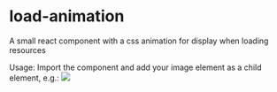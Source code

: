 # load-animation
A small react component with a css animation for display when loading resources

Usage:
Import the component and add your image element as a child element, e.g.: <LoadAnimation><img src="./car.svg" /></LoadAnimation>
